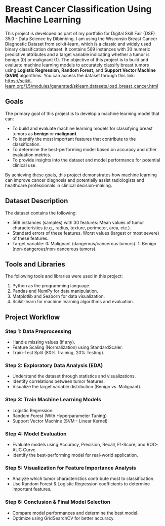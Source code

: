 # Breast Cancer Classification Using Machine Learning
This project is developed as part of my portfolio for Digital Skill Fair (DSF) 35.0 - Data Science by Dibimbing. I am using the Wisconsin Breast Cancer Diagnostic Dataset from scikit-learn, which is a classic and widely used binary classification dataset. It contains 569 instances with 30 numeric predictive attributes and a target variable indicating whether a tumor is benign (0) or malignant (1). The objective of this project is to build and evaluate machine learning models to accurately classify breast tumors using **Logistic Regression**, **Random Forest**, and **Support Vector Machine (SVM)** algorithms. You can access the dataset through this link: https://scikit-learn.org/1.5/modules/generated/sklearn.datasets.load_breast_cancer.html

## Goals
The primary goal of this project is to develop a machine learning model that can:
- To build and evaluate machine learning models for classifying breast tumors as **benign** or **malignant**.
- To identify the most important features that contribute to the classification.
- To determine the best-performing model based on accuracy and other evaluation metrics.
- To provide insights into the dataset and model performance for potential clinical use.

By achieving these goals, this project demonstrates how machine learning can improve cancer diagnosis and potentially assist radiologists and healthcare professionals in clinical decision-making.

## Dataset Description
The dataset contains the following:
- 569 instances (samples) with 30 features:
  Mean values of tumor characteristics (e.g., radius, texture, perimeter, area, etc.).
- Standard errors of these features.
  Worst values (largest or most severe) of these features.
- Target variable:
   0: Malignant (dangerous/cancerous tumors).
   1: Benign (non-dangerous/non-cancerous tumors).

## Tools and Libraries
The following tools and libraries were used in this project:
1. Python as the programming language.
2. Pandas and NumPy for data manipulation.
3. Matplotlib and Seaborn for data visualization.
4. Scikit-learn for machine learning algorithms and evaluation.

## Project Workflow
### Step 1: Data Preprocessing
- Handle missing values (if any).
- Feature Scaling (Normalization) using StandardScaler.
- Train-Test Split (80% Training, 20% Testing).

### Step 2: Exploratory Data Analysis (EDA)
- Understand the dataset through statistics and visualizations.
- Identify correlations between tumor features.
- Visualize the target variable distribution (Benign vs. Malignant).

### Step 3: Train Machine Learning Models
- Logistic Regression
- Random Forest (With Hyperparameter Tuning)
- Support Vector Machine (SVM - Linear Kernel)

### Step 4: Model Evaluation
- Evaluate models using Accuracy, Precision, Recall, F1-Score, and ROC-AUC Curve.
- Identify the best-performing model for real-world application.

### Step 5: Visualization for Feature Importance Analysis
- Analyze which tumor characteristics contribute most to classification.
- Use Random Forest & Logistic Regression coefficients to determine important features.

### Step 6: Conclusion & Final Model Selection
- Compare model performances and determine the best model.
- Optimize using GridSearchCV for better accuracy.
